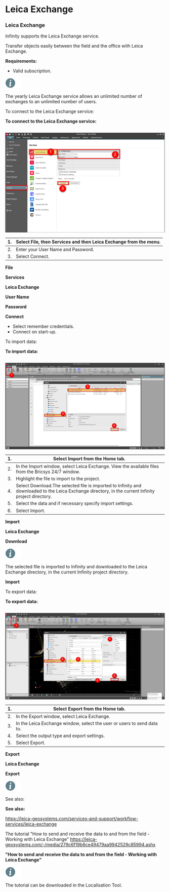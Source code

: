 # Leica Exchange

### Leica Exchange

Infinity supports the Leica Exchange service.

Transfer objects easily between the field and the office with Leica Exchange.

**Requirements:**

- Valid subscription.

![Image](./data/icons/note.gif)

The yearly Leica Exchange service allows an unlimited number of exchanges to an unlimited number of users.

To connect to the Leica Exchange service:

**To connect to the Leica Exchange service:**

|  |  |
| --- | --- |

![Image](graphics/00755058.jpg)

| 1. | Select File, then Services and then Leica Exchange from the menu. |
| --- | --- |
| 2. | Enter your User Name and Password. |
| 3. | Select Connect. |

**File**

**Services**

**Leica Exchange**

**User Name**

**Password**

**Connect**

- Select remember credentials.
- Connect on start-up.

To import data:

**To import data:**

|  |  |
| --- | --- |

![Image](graphics/00763243.jpg)

| 1. | Select Import from the Home tab. |
| --- | --- |
| 2. | In the Import window, select Leica Exchange. View the available files from the Bricsys 24/7 window. |
| 3. | Highlight the file to import to the project. |
| 4. | Select Download.The selected file is imported to Infinity and downloaded to the Leica Exchange directory, in the current Infinity project directory. |
| 5. | Select the data and if necessary specify import settings. |
| 6. | Select Import. |

**Import**

**Leica Exchange**

**Download**

![Image](./data/icons/note.gif)

The selected file is imported to Infinity and downloaded to the Leica Exchange directory, in the current Infinity project directory.

**Import**

To export data:

**To export data:**

|  |  |
| --- | --- |

![Image](graphics/00763246.jpg)

| 1. | Select Export from the Home tab. |
| --- | --- |
| 2. | In the Export window, select Leica Exchange. |
| 3. | In the Leica Exchange window, select the user or users to send data to. |
| 4. | Select the output type and export settings. |
| 5. | Select Export. |

**Export**

**Leica Exchange**

**Export**

![Image](./data/icons/note.gif)

See also:

**See also:**

https://leica-geosystems.com/services-and-support/workflow-services/leica-exchange

The tutorial "How to send and receive the data to and from the field - Working with Leica Exchange" https://leica-geosystems.com/-/media/279c6f19b6ce49479aa9942529c85994.ashx

**"How to send and receive the data to and from the field - Working with Leica Exchange"**

![Image](./data/icons/note.gif)

The tutorial can be downloaded in the Localisation Tool.


